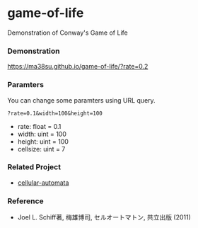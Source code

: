 # game-of-life

Demonstration of Conway's Game of Life

### Demonstration

https://ma38su.github.io/game-of-life/?rate=0.2

### Paramters

You can change some paramters using URL query.

``?rate=0.1&width=100&height=100``

- rate: float = 0.1
- width: uint = 100
- height: uint = 100
- cellsize: uint = 7

### Related Project

- [cellular-automata](https://github.com/ma38su/cellular-automata)

### Reference

- Joel L. Schiff著, 梅雄博司, セルオートマトン, 共立出版 (2011) 
